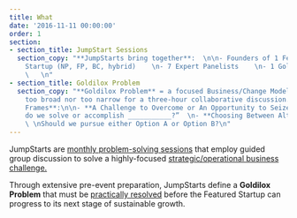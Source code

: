 ```yaml
---
title: What
date: '2016-11-11 00:00:00'
order: 1
section:
- section_title: JumpStart Sessions
  section_copy: "**JumpStarts bring together**:  \n\n- Founders of 1 Featured Social
    Startup (NP, FP, BC, hybrid)    \n- 7 Expert Panelists    \n- 1 Goldilox Problem
    \   \n"
- section_title: Goldilox Problem
  section_copy: "**Goldilox Problem** = a focused Business/Change Model problem, neither
    too broad nor too narrow for a three-hour collaborative discussion.\n\n**GP Question
    Frames**:\n\n- **A Challenge to Overcome or An Opportunity to Seize:**  \nHow
    do we solve or accomplish ___________?”  \n- **Choosing Between Alternatives**:
    \ \nShould we pursue either Option A or Option B?\n"
---
```

JumpStarts are <u>monthly problem-solving sessions</u> that employ guided group discussion to solve a highly-focused <u>strategic/operational business challenge.</u>  

Through extensive pre-event preparation, JumpStarts define a **Goldilox Problem** that must be <u>practically resolved</u> before the Featured Startup can progress to its next stage of sustainable growth.